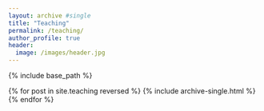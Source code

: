 ```yaml
---
layout: archive #single
title: "Teaching"
permalink: /teaching/
author_profile: true
header:
  image: /images/header.jpg
---
```


{% include base_path %}

{% for post in site.teaching reversed %}
  {% include archive-single.html %}
{% endfor %}
